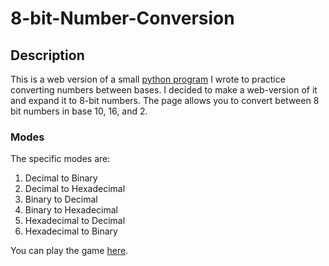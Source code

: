 # 8-bit-Number-Conversion

## Description
This is a web version of a small [python program](https://github.com/Julian-Fletcher/NumberSystems2) I wrote to practice converting numbers between bases. I decided to make a web-version of it and expand it to 8-bit numbers. The page allows you to convert between 8 bit numbers in base 10, 16, and 2. 

### Modes
The specific modes are:
1. Decimal to Binary
2. Decimal to Hexadecimal
3. Binary to Decimal
4. Binary to Hexadecimal
5. Hexadecimal to Decimal
6. Hexadecimal to Binary

You can play the game [here](https://julian-fletcher.github.io/projects/8bit/index.html).
